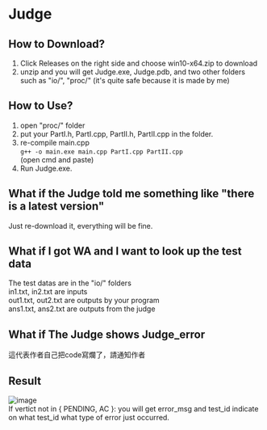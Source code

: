 Judge
===

How to Download?
---
1. Click Releases on the right side and choose win10-x64.zip to download
2. unzip and you will get Judge.exe, Judge.pdb, and two other folders such as "io/", "proc/" (it's quite safe because it is made by me)

How to Use?
---
1. open "proc/" folder
2. put your PartI.h, PartI.cpp, PartII.h, PartII.cpp in the folder.
3. re-compile main.cpp \
    ```g++ -o main.exe main.cpp PartI.cpp PartII.cpp``` \
    (open cmd and paste)
4. Run Judge.exe.

What if the Judge told me something like "there is a latest version"
---
Just re-download it, everything will be fine.

What if I got WA and I want to look up the test data
---
The test datas are in the "io/" folders \
in1.txt, in2.txt are inputs \
out1.txt, out2.txt are outputs by your program \
ans1.txt, ans2.txt are outputs from the judge

What if The Judge shows Judge_error
---
這代表作者自己把code寫爛了，請通知作者

Result
---
![image](https://user-images.githubusercontent.com/51773435/171774210-65e68feb-1a4a-4e10-b4e2-b657e319d962.png) \
If vertict not in { PENDING, AC }:
    you will get error_msg and test_id indicate on what test_id what type of error just occurred.
